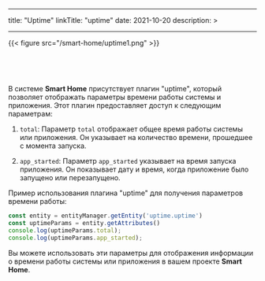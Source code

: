 
---
title: "Uptime"
linkTitle: "uptime"
date: 2021-10-20
description: >
  
---

{{< figure src="/smart-home/uptime1.png" >}}

&nbsp;

&nbsp;

В системе **Smart Home** присутствует плагин "uptime", который позволяет отображать параметры времени работы системы и приложения. Этот плагин предоставляет доступ к следующим параметрам:

1. `total`: Параметр `total` отображает общее время работы системы или приложения. Он указывает на количество времени, прошедшее с момента запуска.

2. `app_started`: Параметр `app_started` указывает на время запуска приложения. Он показывает дату и время, когда приложение было запущено или перезапущено.

Пример использования плагина "uptime" для получения параметров времени работы:

```javascript
const entity = entityManager.getEntity('uptime.uptime')
const uptimeParams = entity.getAttributes()
console.log(uptimeParams.total);
console.log(uptimeParams.app_started);
```

Вы можете использовать эти параметры для отображения информации о времени работы системы или приложения в вашем проекте **Smart Home**.

